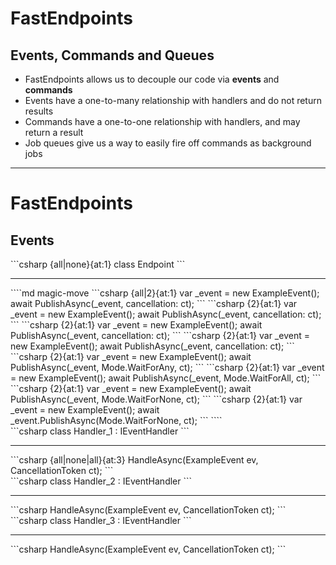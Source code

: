 <h1>FastEndpoints</h1>
<h2>Events, Commands and Queues</h2>

<ul class="content">
  <li>FastEndpoints allows us to decouple our code via <strong>events</strong> and <strong>commands</strong></li>
  <v-clicks>
    <li>Events have a one-to-many relationship with handlers and do not return results</li>
    <li>Commands have a one-to-one relationship with handlers, and may return a result</li>
    <li>Job queues give us a way to easily fire off commands as background jobs</li>
  </v-clicks>
</ul>

<!--
If we’re feeling particularly nostalgic, FastEndpoints allows for that familiar Mediator-like handler pattern as well.

This allows for what is a very simple starting point to organically grow into a solution that's more reminiscent of a typical MediatR-based solution; or, perhaps we just want to extract some common logic without necessarily wrapping it a service.

FastEndpoint’s commands and events reflect the familiar MediatR request / response pattern, as well as their notifications pattern.

[click] Events are essentially a one-to-many fire-and-forget, while commands [click] have a one-to-one relationship with handlers, and may return a result.

[click] We also have the ability to queue up commands to be run in the background &mdash; useful for long-running tasks where we don't want to block a user's interaction with a web page.
-->

---

<h1>FastEndpoints</h1>
<h2>Events</h2>

<div class="content">

<v-drag pos="52,176,350,_">
  <div class="box" data-id="endpoint">
```csharp {all|none}{at:1}
class Endpoint<TRequest>
```
  <hr/>
````md magic-move
```csharp {all|2}{at:1}
var _event = new ExampleEvent();
await PublishAsync(_event, cancellation: ct);
```
```csharp {2}{at:1}
var _event = new ExampleEvent();
await PublishAsync(_event, cancellation: ct);
```
```csharp {2}{at:1}
var _event = new ExampleEvent();
await PublishAsync(_event, cancellation: ct);
```
```csharp {2}{at:1}
var _event = new ExampleEvent();
await PublishAsync(_event, cancellation: ct);
```
```csharp {2}{at:1}
var _event = new ExampleEvent();
await PublishAsync(_event, Mode.WaitForAny, ct);
```
```csharp {2}{at:1}
var _event = new ExampleEvent();
await PublishAsync(_event, Mode.WaitForAll, ct);
```
```csharp {2}{at:1}
var _event = new ExampleEvent();
await PublishAsync(_event, Mode.WaitForNone, ct);
```
```csharp {2}{at:1}
var _event = new ExampleEvent();
await _event.PublishAsync(Mode.WaitForNone, ct);
```
````
  </div>
</v-drag>

  <v-drag pos="568,352,355,_">
    <div class="box" data-id="first" v-click="2">
```csharp
class Handler_1 : IEventHandler<ExampleEvent>
```
      <hr/>
```csharp {all|none|all}{at:3}
HandleAsync(ExampleEvent ev, CancellationToken ct);
```
    </div>
  </v-drag>

  <FancyArrow v-click="2" q1="[data-id=endpoint]" q2="[data-id=first]" pos1="bottom-right" pos2="top-left" color="gray" head-size="15" width="1" class="z-100" seed="1" />
  <FancyArrow v-click="[5,7]" q1="[data-id=endpoint]" q2="[data-id=first]" pos1="bottom-right" pos2="top-left" color="pink" head-size="15" width="3" class="z-100" seed="1" />

  <v-drag pos="608,204,355,_">
    <div class="box" data-id="second" v-click="5">
```csharp
class Handler_2 : IEventHandler<ExampleEvent>
```
      <hr/>
```csharp
HandleAsync(ExampleEvent ev, CancellationToken ct);
```
    </div>
  </v-drag>

  <FancyArrow v-click="5" q1="[data-id=endpoint]" q2="[data-id=second]" pos1="right" pos2="left" color="gray" head-size="15" width="1" class="z-100" seed="2" />
  <FancyArrow v-click="[6,7]" q1="[data-id=endpoint]" q2="[data-id=second]" pos1="right" pos2="left" color="pink" head-size="15" width="3" class="z-100" seed="2" />

  <v-drag pos="133,412,355,_">
    <div class="box" data-id="third" v-click="5">
```csharp
class Handler_3 : IEventHandler<ExampleEvent>
```
      <hr/>
```csharp
HandleAsync(ExampleEvent ev, CancellationToken ct);
```
    </div>
  </v-drag>

  <FancyArrow v-click="5" q1="[data-id=endpoint]" q2="[data-id=third]" pos1="bottom" pos2="top" color="gray" head-size="15" width="1" class="z-100" seed="3" />
  <FancyArrow v-click="[6,7]" q1="[data-id=endpoint]" q2="[data-id=third]" pos1="bottom" pos2="top" color="pink" head-size="15" width="3" class="z-100" seed="3" />
</div>

<!--
Raising events in FastEndpoints is pretty straightforward.

Create an event inside an `Endpoint` [click], and publish it with `PublishAsync`.

[click] Any event handlers with that event provided as its [click] type parameter will be invoked. [click]

We can wait for any one of our handlers to complete execution... [click]

Or we can wait for all of them... [click]

Or we can wait for none. [click]

Events can also be invoked from outside of an endpoint if required [click], by having our event class implement `IEvent`, which exposes a `PublishAsync` method on the event itself.
-->
